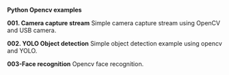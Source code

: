 **Python Opencv examples**


__001. Camera capture stream__
    Simple camera capture stream using OpenCV and USB camera.

__002. YOLO Object detection__
    Simple object detection example using opencv and YOLO.
    
__003-Face recognition__
    Opencv face recognition.